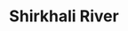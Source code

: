 ---
title: "Shirkhali River"
title_bn: "শিরখালী নদী"
description: "It started flowing from Rothkhola Bazar of Muktagacha and Jamalpur Sadar Upazilla and flows upto North-Eastern side of Theruajani."
---